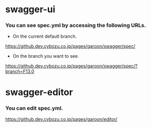 # swagger-ui
### You can see spec.yml by accessing the following URLs.

- On the current default branch.

https://github.dev.cybozu.co.jp/pages/garoon/swagger/spec/

- On the branch you want to see.

https://github.dev.cybozu.co.jp/pages/garoon/swagger/spec/?branch=F13.0


# swagger-editor
### You can edit spec.yml.
https://github.dev.cybozu.co.jp/pages/garoon/editor/
